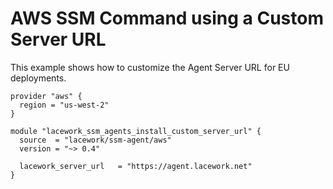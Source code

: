 # AWS SSM Command using a Custom Server URL

This example shows how to customize the Agent Server URL for
EU deployments.

```hcl
provider "aws" {
  region = "us-west-2"
}

module "lacework_ssm_agents_install_custom_server_url" {
  source  = "lacework/ssm-agent/aws"
  version = "~> 0.4"

  lacework_server_url   = "https://agent.lacework.net"
}
```
